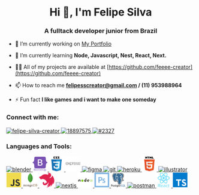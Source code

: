 <h1 align="center">Hi 👋, I'm Felipe Silva</h1>
<h3 align="center">A fulltack developer junior from Brazil</h3>

- 🔭 I’m currently working on [My Portfolio](https://github.com/feeee-creator)

- 🌱 I’m currently learning **Node, Javascript, Nest, React, Next.**

- 👨‍💻 All of my projects are available at [https://github.com/feeee-creator](https://github.com/feeee-creator)

- 📫 How to reach me **felipesscreator@gmail.com / (11) 953988964**

- ⚡ Fun fact **I like games and i want to make one someday**

<h3 align="left">Connect with me:</h3>
<p align="left">
  <a href="https://linkedin.com/in/felipe-silva-creator" target="blank">
    <img 
      align="center" 
      src="https://raw.githubusercontent.com/rahuldkjain/github-profile-readme-generator/master/src/images/icons/Social/linked-in-alt.svg" 
      alt="felipe-silva-creator" 
      height="30" 
      width="40" 
    />
  </a>
  <a href="https://stackoverflow.com/users/18897575" target="blank">
    <img 
      align="center" 
      src="https://raw.githubusercontent.com/rahuldkjain/github-profile-readme-generator/master/src/images/icons/Social/stack-overflow.svg" 
      alt="18897575" 
      height="30" 
      width="40" 
    />
  </a>
  <a href="https://discord.gg/#2327" target="blank">
    <img 
      align="center" 
      src="https://raw.githubusercontent.com/rahuldkjain/github-profile-readme-generator/master/src/images/icons/Social/discord.svg" 
      alt="#2327" 
      height="30" 
      width="40" 
    />
  </a>
</p>

<h3 align="left">Languages and Tools:</h3>
<p align="left"> 
  <a href="https://www.blender.org/" target="_blank" rel="noreferrer"> 
    <img 
      src="https://download.blender.org/branding/community/blender_community_badge_white.svg" 
      alt="blender" 
      width="40" 
      height="40"
    /> 
  </a>
  <a href="https://getbootstrap.com" target="_blank" rel="noreferrer"> 
    <img src="https://raw.githubusercontent.com/devicons/devicon/master/icons/bootstrap/bootstrap-plain-wordmark.svg" 
      alt="bootstrap" 
      width="40" 
      height="40"
    /> 
  </a>
  <a href="https://www.w3schools.com/css/" target="_blank" rel="noreferrer"> 
    <img 
      src="https://raw.githubusercontent.com/devicons/devicon/master/icons/css3/css3-original-wordmark.svg" 
      alt="css3" 
      width="40" 
      height="40"
    /> 
  </a> 
  <a href="https://expressjs.com" target="_blank" rel="noreferrer"> 
    <img 
      src="https://raw.githubusercontent.com/devicons/devicon/master/icons/express/express-original-wordmark.svg" 
      alt="express" 
      width="40" 
      height="40"
    /> 
  </a> 
  <a href="https://www.figma.com/" target="_blank" rel="noreferrer"> 
    <img 
      src="https://www.vectorlogo.zone/logos/figma/figma-icon.svg" 
      alt="figma" 
      width="40" 
      height="40"
    /> 
  </a> 
  <a href="https://git-scm.com/" target="_blank" rel="noreferrer"> 
    <img 
      src="https://www.vectorlogo.zone/logos/git-scm/git-scm-icon.svg" 
      alt="git" 
      width="40" 
      height="40"
    /> 
  </a> 
  <a href="https://heroku.com" target="_blank" rel="noreferrer"> 
    <img 
      src="https://www.vectorlogo.zone/logos/heroku/heroku-icon.svg" 
      alt="heroku" 
      width="40" 
      height="40"
    /> 
  </a> 
  <a href="https://www.w3.org/html/" target="_blank" rel="noreferrer"> 
    <img 
      src="https://raw.githubusercontent.com/devicons/devicon/master/icons/html5/html5-original-wordmark.svg" 
      alt="html5" 
      width="40" 
      height="40"
    /> 
  </a> 
  <a href="https://www.adobe.com/in/products/illustrator.html" target="_blank" rel="noreferrer"> 
    <img 
      src="https://www.vectorlogo.zone/logos/adobe_illustrator/adobe_illustrator-icon.svg" 
      alt="illustrator" 
      width="40" 
      height="40"
    /> 
  </a> 
  <a href="https://developer.mozilla.org/en-US/docs/Web/JavaScript" target="_blank" rel="noreferrer"> 
    <img 
      src="https://raw.githubusercontent.com/devicons/devicon/master/icons/javascript/javascript-original.svg" 
      alt="javascript" 
      width="40" 
      height="40"
    /> 
  </a> 
  <a href="https://www.mongodb.com/" target="_blank" rel="noreferrer"> 
    <img 
      src="https://raw.githubusercontent.com/devicons/devicon/master/icons/mongodb/mongodb-original-wordmark.svg" 
      alt="mongodb" 
      width="40" 
      height="40"
    /> 
  </a> 
  <a href="https://nestjs.com/" target="_blank" rel="noreferrer"> 
    <img 
      src="https://raw.githubusercontent.com/devicons/devicon/master/icons/nestjs/nestjs-plain.svg" 
      alt="nestjs" 
      width="40" 
      height="40"
    /> 
  </a> 
  <a href="https://nextjs.org/" target="_blank" rel="noreferrer"> 
    <img 
      src="https://cdn.worldvectorlogo.com/logos/nextjs-2.svg" 
      alt="nextjs" 
      width="40" 
      height="40"
    /> 
  </a> 
  <a href="https://nodejs.org" target="_blank" rel="noreferrer"> 
    <img 
      src="https://raw.githubusercontent.com/devicons/devicon/master/icons/nodejs/nodejs-original-wordmark.svg" 
      alt="nodejs" 
      width="40" 
      height="40"
    /> 
  </a> 
  <a href="https://www.photoshop.com/en" target="_blank" rel="noreferrer"> 
    <img 
      src="https://raw.githubusercontent.com/devicons/devicon/master/icons/photoshop/photoshop-line.svg" 
      alt="photoshop" 
      width="40" 
      height="40"
    /> 
  </a> 
  <a href="https://www.postgresql.org" target="_blank" rel="noreferrer"> 
    <img 
      src="https://raw.githubusercontent.com/devicons/devicon/master/icons/postgresql/postgresql-original-wordmark.svg" 
      alt="postgresql" 
      width="40" 
      height="40"
    /> 
  </a> 
  <a href="https://postman.com" target="_blank" rel="noreferrer"> 
    <img 
      src="https://www.vectorlogo.zone/logos/getpostman/getpostman-icon.svg" 
      alt="postman" 
      width="40" 
      height="40"
    /> 
  </a> 
  <a href="https://reactjs.org/" target="_blank" rel="noreferrer"> 
    <img 
      src="https://raw.githubusercontent.com/devicons/devicon/master/icons/react/react-original-wordmark.svg" 
      alt="react" 
      width="40" 
      height="40"
    /> 
  </a> 
  <a href="https://www.typescriptlang.org/" target="_blank" rel="noreferrer"> 
    <img 
      src="https://raw.githubusercontent.com/devicons/devicon/master/icons/typescript/typescript-original.svg" 
      alt="typescript" 
      width="40" 
      height="40"
    /> 
  </a> 
</p>